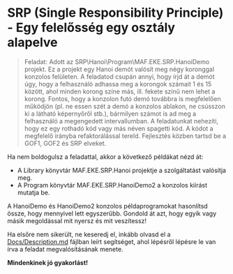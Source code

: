 # SRP (Single Responsibility Principle) - Egy felelősség egy osztály alapelve

> Feladat: Adott az SRP\Hanoi\Program\MAF.EKE.SRP.HanoiDemo projekt. Ez a projekt egy Hanoi demót valósít meg négy koronggal konzolos felületen. A feladatod csupán annyi, hogy írjd át a demót úgy, hogy a felhasználó adhassa meg a korongok számait 1 és 15 között, ahol minden korong színe más, ill. fekete színű nem lehet a korong. Fontos, hogy a konzolon futó demó továbbra is megfelelően működjön (pl. ne essen szét a demó a konzolos ablakon, ne csússzon ki a látható képernyőről stb.), bármilyen számot is ad meg a felhasználó a megengedett intervallumban. A feladatunkat nehezíti, hogy ez egy rothadó kód vagy más néven spagetti kód. A kódot a megfelelő irányba refaktorálással tereld. Fejlesztés közben tartsd be a GOF1, GOF2 és SRP elveket.

Ha nem boldogulsz a feladattal, akkor a következő példákat nézd át:

- A Library könyvtár MAF.EKE.SRP.Hanoi projektje a szolgáltatást valósítja meg.
- A Program könyvtár MAF.EKE.SRP.HanoiDemo2 a konzolos kiírást mutatja be.

A HanoiDemo és HanoiDemo2 konzolos példaprogramokat hasonlítsd össze, hogy mennyivel lett egyszerűbb. Gondold át azt, hogy egyik vagy másik megoldással mit nyersz és mit veszítessz!

Ha elsőre nem sikerült, ne keseredj el, inkább olvasd el a [Docs/Description.md](Description.md) fájlban leírt segítséget, ahol lépésről lépésre le van írva a feladat megvalósításának menete.

**Mindenkinek jó gyakorlást!**
